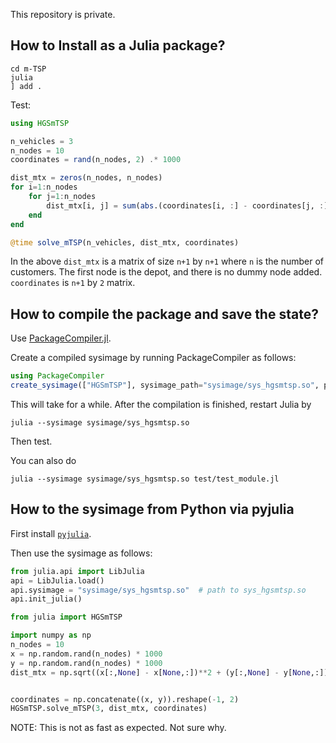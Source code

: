 This repository is private.

## How to Install as a Julia package?

```
cd m-TSP
julia
] add .
```

Test:
```julia
using HGSmTSP

n_vehicles = 3
n_nodes = 10
coordinates = rand(n_nodes, 2) .* 1000

dist_mtx = zeros(n_nodes, n_nodes)
for i=1:n_nodes
    for j=1:n_nodes
        dist_mtx[i, j] = sum(abs.(coordinates[i, :] - coordinates[j, :]))
    end
end

@time solve_mTSP(n_vehicles, dist_mtx, coordinates)
```

In the above `dist_mtx` is a matrix of size `n+1` by `n+1` where `n` is the number of customers. The first node is the depot, and there is no dummy node added. `coordinates` is `n+1` by `2` matrix. 




## How to compile the package and save the state?

Use [PackageCompiler.jl](https://github.com/JuliaLang/PackageCompiler.jl).

Create a compiled sysimage by running PackageCompiler as follows:
```julia
using PackageCompiler
create_sysimage(["HGSmTSP"], sysimage_path="sysimage/sys_hgsmtsp.so", precompile_execution_file="sysimage/precompile.jl")
```
This will take for a while. After the compilation is finished, restart Julia by
```
julia --sysimage sysimage/sys_hgsmtsp.so
```
Then test.

You can also do
```
julia --sysimage sysimage/sys_hgsmtsp.so test/test_module.jl
```


## How to the sysimage from Python via pyjulia


First install [`pyjulia`](https://github.com/JuliaPy/pyjulia).

Then use the sysimage as follows:
```python
from julia.api import LibJulia 
api = LibJulia.load()
api.sysimage = "sysimage/sys_hgsmtsp.so"  # path to sys_hgsmtsp.so
api.init_julia()

from julia import HGSmTSP

import numpy as np 
n_nodes = 10
x = np.random.rand(n_nodes) * 1000
y = np.random.rand(n_nodes) * 1000
dist_mtx = np.sqrt((x[:,None] - x[None,:])**2 + (y[:,None] - y[None,:])**2)


coordinates = np.concatenate((x, y)).reshape(-1, 2)
HGSmTSP.solve_mTSP(3, dist_mtx, coordinates)
```

NOTE: This is not as fast as expected. Not sure why.
